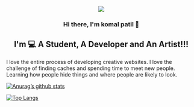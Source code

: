 
<p align="center">
  <img src="https://www.canva.com/design/DAEysAy_g3Q/Rmk8_6naFgXUkUtSIEeyzw/view?utm_content=DAEysAy_g3Q&utm_campaign=designshare&utm_medium=link&utm_source=shareyourdesignpanel">
</p>

<h3 align="center">
Hi there, I'm komal patil 👋
</h3>

<h2 align="center">
I'm 💻 A Student, A Developer and An Artist!!!
</h2> 

I love the entire process of developing creative websites. I love the challenge of finding caches and spending time to meet new people. Learning how people hide things and where people are likely to look.

<!--
**komalpatil1713/komalpatil1713** is a ✨ _special_ ✨ repository because its `README.md` (this file) appears on your GitHub profile.

Here are some ideas to get you started:

- I’m currently working on my website
- I’m currently learning java
- I’m looking to collaborate on ...
- I’m looking for help with ...
- Ask me about ...
- How to reach me: ...
- Pronouns: ...
- Fun fact: ...
-->
[![Anurag’s github stats](https://github-readme-stats.vercel.app/api?username=komalpatil1713)](https://github.com/komalpatil1713)

[![Top Langs](https://github-readme-stats.vercel.app/api/top-langs/?username=komalpatil1713&layout=compact)](https://github.com/komalpatil1713)

